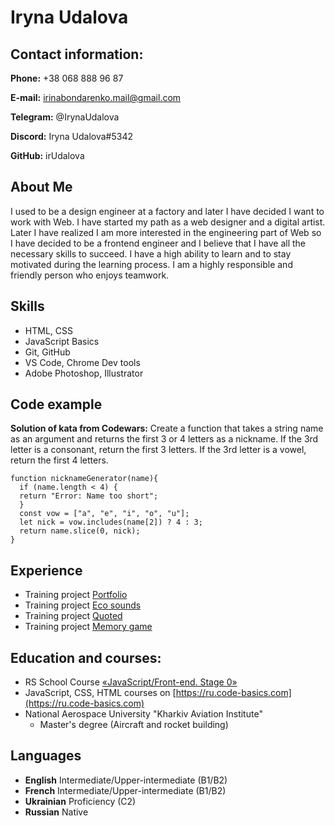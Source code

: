 # Iryna Udalova

## Contact information:

**Phone:** +38 068 888 96 87

**E-mail:** irinabondarenko.mail@gmail.com

**Telegram:** @IrynaUdalova

**Discord:** Iryna Udalova#5342

**GitHub:** irUdalova

## About Me

I used to be a design engineer at a factory and later I have decided I want to work with Web. I have started my path as a web designer and a digital artist. Later I have realized I am more interested in the engineering part of Web so I have decided to be a frontend engineer and I believe that I have all the necessary skills to succeed. I have a high ability to learn and to stay motivated during the learning process. I am a highly responsible and friendly person who enjoys teamwork.

## Skills

- HTML, CSS
- JavaScript Basics
- Git, GitHub
- VS Code, Chrome Dev tools
- Adobe Photoshop, Illustrator

## Code example

**Solution of kata from Codewars:**
Create a function that takes a string name as an argument and returns the first 3 or 4 letters as a nickname. If the 3rd letter is a consonant, return the first 3 letters. If the 3rd letter is a vowel, return the first 4 letters.

```
function nicknameGenerator(name){
  if (name.length < 4) {
  return "Error: Name too short";
  }  
  const vow = ["a", "e", "i", "o", "u"];
  let nick = vow.includes(name[2]) ? 4 : 3;
  return name.slice(0, nick);   
}
```

## Experience

- Training project [Portfolio](https://rolling-scopes-school.github.io/irudalova-JSFEPRESCHOOL/portfolio/)
- Training project [Eco sounds](https://rolling-scopes-school.github.io/irudalova-JSFEPRESCHOOL/eco-sounds/)
 - Training project [Quoted](https://rolling-scopes-school.github.io/irudalova-JSFEPRESCHOOL/random-jokes/)
 - Training project [Memory game](https://rolling-scopes-school.github.io/irudalova-JSFEPRESCHOOL/memory-game)

## Education and courses:

- RS School Course [«JavaScript/Front-end. Stage 0»](https://app.rs.school/certificate/45p5a5uv) 
- JavaScript, CSS, HTML courses on [https://ru.code-basics.com](https://ru.code-basics.com)
- National Aerospace University "Kharkiv Aviation Institute"
  - Master's degree (Aircraft and rocket building)

## Languages

- **English** Intermediate/Upper-intermediate (B1/B2)
- **French** Intermediate/Upper-intermediate (B1/B2)
- **Ukrainian** Proficiency (C2)
- **Russian** Native
